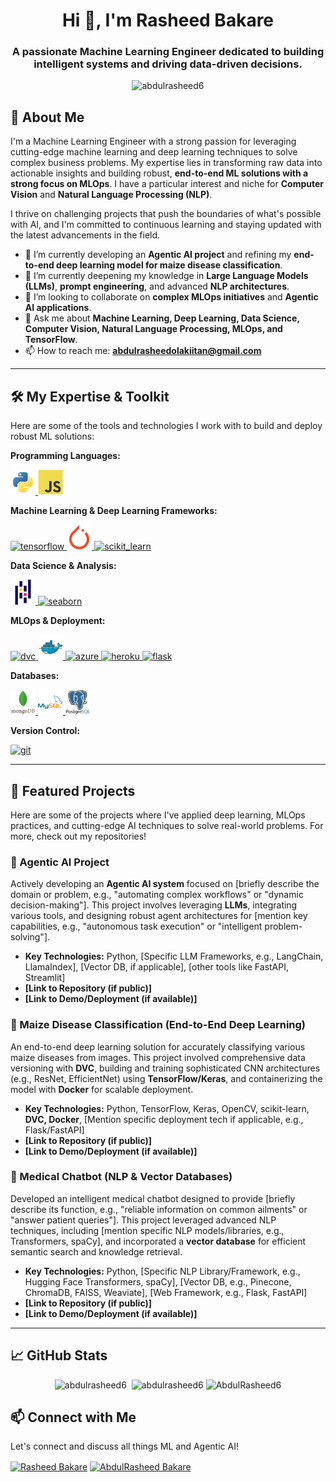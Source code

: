<h1 align="center">Hi 👋, I'm Rasheed Bakare</h1>
<h3 align="center">A passionate Machine Learning Engineer dedicated to building intelligent systems and driving data-driven decisions.</h3>

<p align="center">
  <img src="https://komarev.com/ghpvc/?username=abdulrasheed6&label=Profile%20views&color=0e75b6&style=flat" alt="abdulrasheed6" />
</p>

## 🚀 About Me

I'm a Machine Learning Engineer with a strong passion for leveraging cutting-edge machine learning and deep learning techniques to solve complex business problems. My expertise lies in transforming raw data into actionable insights and building robust, **end-to-end ML solutions with a strong focus on MLOps**. I have a particular interest and niche for **Computer Vision** and **Natural Language Processing (NLP)**.

I thrive on challenging projects that push the boundaries of what's possible with AI, and I'm committed to continuous learning and staying updated with the latest advancements in the field.

- 🔭 I’m currently developing an **Agentic AI project** and refining my **end-to-end deep learning model for maize disease classification**.
- 🌱 I’m currently deepening my knowledge in **Large Language Models (LLMs)**, **prompt engineering**, and advanced **NLP architectures**.
- 👯 I’m looking to collaborate on **complex MLOps initiatives** and **Agentic AI applications**.
- 💬 Ask me about **Machine Learning, Deep Learning, Data Science, Computer Vision, Natural Language Processing, MLOps, and TensorFlow**.
- 📫 How to reach me: **abdulrasheedolakiitan@gmail.com**

---

## 🛠️ My Expertise & Toolkit

Here are some of the tools and technologies I work with to build and deploy robust ML solutions:

**Programming Languages:**
<p align="left">
    <a href="https://www.python.org" target="_blank" rel="noreferrer"> <img src="https://raw.githubusercontent.com/devicons/devicon/master/icons/python/python-original.svg" alt="python" width="40" height="40"/> </a>
    <a href="https://developer.mozilla.org/en-US/docs/Web/JavaScript" target="_blank" rel="noreferrer"> <img src="https://raw.githubusercontent.com/devicons/devicon/master/icons/javascript/javascript-original.svg" alt="javascript" width="40" height="40"/> </a>
</p>

**Machine Learning & Deep Learning Frameworks:**
<p align="left">
    <a href="https://www.tensorflow.org" target="_blank" rel="noreferrer"> <img src="https://www.vectorlogo.zone/logos/tensorflow/tensorflow-icon.svg" alt="tensorflow" width="40" height="40"/> </a>
    <a href="https://pytorch.org/" target="_blank" rel="noreferrer"> <img src="https://raw.githubusercontent.com/devicons/devicon/master/icons/pytorch/pytorch-original.svg" alt="pytorch" width="40" height="40"/> </a>
    <a href="https://scikit-learn.org/" target="_blank" rel="noreferrer"> <img src="https://upload.wikimedia.org/wikipedia/commons/0/05/Scikit_learn_logo_small.svg" alt="scikit_learn" width="40" height="40"/> </a>
</p>

**Data Science & Analysis:**
<p align="left">
    <a href="https://pandas.pydata.org/" target="_blank" rel="noreferrer"> <img src="https://raw.githubusercontent.com/devicons/devicon/2ae2a900d2f041da66e950e4d48052658d850630/icons/pandas/pandas-original.svg" alt="pandas" width="40" height="40"/> </a>
    <a href="https://seaborn.pydata.org/" target="_blank" rel="noreferrer"> <img src="https://seaborn.pydata.org/_images/logo-mark-lightbg.svg" alt="seaborn" width="40" height="40"/> </a>
    </p>

**MLOps & Deployment:**
<p align="left">
    <a href="https://dvc.org/" target="_blank" rel="noreferrer"> <img src="https://www.vectorlogo.zone/logos/dvc_org/dvc_org-icon.svg" alt="dvc" width="40" height="40"/> </a>
    <a href="https://www.docker.com/" target="_blank" rel="noreferrer"> <img src="https://raw.githubusercontent.com/devicons/devicon/master/icons/docker/docker-original.svg" alt="docker" width="40" height="40"/> </a>
    <a href="https://azure.microsoft.com/en-in/" target="_blank" rel="noreferrer"> <img src="https://www.vectorlogo.zone/logos/microsoft_azure/microsoft_azure-icon.svg" alt="azure" width="40" height="40"/> </a>
    <a href="https://heroku.com" target="_blank" rel="noreferrer"> <img src="https://www.vectorlogo.zone/logos/heroku/heroku-icon.svg" alt="heroku" width="40" height="40"/> </a>
    <a href="https://flask.palletsprojects.com/" target="_blank" rel="noreferrer"> <img src="https://www.vectorlogo.zone/logos/pocoo_flask/pocoo_flask-icon.svg" alt="flask" width="40" height="40"/> </a>
    </p>

**Databases:**
<p align="left">
    <a href="https://www.mongodb.com/" target="_blank" rel="noreferrer"> <img src="https://raw.githubusercontent.com/devicons/devicon/master/icons/mongodb/mongodb-original-wordmark.svg" alt="mongodb" width="40" height="40"/> </a>
    <a href="https://www.mysql.com/" target="_blank" rel="noreferrer"> <img src="https://raw.githubusercontent.com/devicons/devicon/master/icons/mysql/mysql-original-wordmark.svg" alt="mysql" width="40" height="40"/> </a>
    <a href="https://www.postgresql.org" target="_blank" rel="noreferrer"> <img src="https://raw.githubusercontent.com/devicons/devicon/master/icons/postgresql/postgresql-original-wordmark.svg" alt="postgresql" width="40" height="40"/> </a>
    </p>

**Version Control:**
<p align="left">
    <a href="https://git-scm.com/" target="_blank" rel="noreferrer"> <img src="https://www.vectorlogo.zone/logos/git-scm/git-scm-icon.svg" alt="git" width="40" height="40"/> </a>
</p>

---

## 🔬 Featured Projects

Here are some of the projects where I've applied deep learning, MLOps practices, and cutting-edge AI techniques to solve real-world problems. For more, check out my repositories!

### 🤖 Agentic AI Project
Actively developing an **Agentic AI system** focused on [briefly describe the domain or problem, e.g., "automating complex workflows" or "dynamic decision-making"]. This project involves leveraging **LLMs**, integrating various tools, and designing robust agent architectures for [mention key capabilities, e.g., "autonomous task execution" or "intelligent problem-solving"].
* **Key Technologies:** Python, [Specific LLM Frameworks, e.g., LangChain, LlamaIndex], [Vector DB, if applicable], [other tools like FastAPI, Streamlit]
* **[Link to Repository (if public)]**
* **[Link to Demo/Deployment (if available)]**

### 🌿 Maize Disease Classification (End-to-End Deep Learning)
An end-to-end deep learning solution for accurately classifying various maize diseases from images. This project involved comprehensive data versioning with **DVC**, building and training sophisticated CNN architectures (e.g., ResNet, EfficientNet) using **TensorFlow/Keras**, and containerizing the model with **Docker** for scalable deployment.
* **Key Technologies:** Python, TensorFlow, Keras, OpenCV, scikit-learn, **DVC, Docker**, [Mention specific deployment tech if applicable, e.g., Flask/FastAPI]
* **[Link to Repository (if public)]**
* **[Link to Demo/Deployment (if available)]**

### 💬 Medical Chatbot (NLP & Vector Databases)
Developed an intelligent medical chatbot designed to provide [briefly describe its function, e.g., "reliable information on common ailments" or "answer patient queries"]. This project leveraged advanced NLP techniques, including [mention specific NLP models/libraries, e.g., Transformers, spaCy], and incorporated a **vector database** for efficient semantic search and knowledge retrieval.
* **Key Technologies:** Python, [Specific NLP Library/Framework, e.g., Hugging Face Transformers, spaCy], [Vector DB, e.g., Pinecone, ChromaDB, FAISS, Weaviate], [Web Framework, e.g., Flask, FastAPI]
* **[Link to Repository (if public)]**
* **[Link to Demo/Deployment (if available)]**

---

## 📈 GitHub Stats

<p align="center">
    <img src="https://github-readme-stats.vercel.app/api/top-langs?username=AbdulRasheed6&show_icons=true&locale=en&layout=compact" alt="abdulrasheed6" />
    &nbsp;<img src="https://github-readme-stats.vercel.app/api?username=AbdulRasheed6&show_icons=true&locale=en" alt="abdulrasheed6" />
    <img src="https://github-readme-streak-stats.herokuapp.com/?user=AbdulRasheed6&" alt="AbdulRasheed6" />
</p>

## 📫 Connect with Me

Let's connect and discuss all things ML and Agentic AI!

<p align="left">
    <a href="https://linkedin.com/in/rasheed-bakare-959440212" target="_blank"><img align="center" src="https://raw.githubusercontent.com/rahuldkjain/github-profile-readme-generator/master/src/images/icons/Social/linked-in-alt.svg" alt="Rasheed Bakare" height="30" width="40" /></a>
    <a href="https://kaggle.com/AbdulRasheed Bakare" target="_blank"><img align="center" src="https://raw.githubusercontent.com/rahuldkjain/github-profile-readme-generator/master/src/images/icons/Social/kaggle.svg" alt="AbdulRasheed Bakare" height="30" width="40" /></a>
</p>
